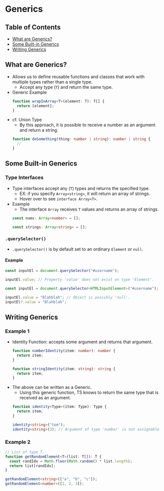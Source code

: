 # Generics

## Table of Contents
- [What are Generics?](#what-are-generics)
- [Some Built-in Generics](#some-built-in-generics)
- [Writing Generics](#writing-generics)

## What are Generics?
- Allows us to define reusable functions and classes that work with multiple types rather than a single type.
  - Accept any type (`T`) and return the same type.
- Generic Example
  ```ts
  function wrapInArray<T>(element: T): T[] {
    return [element];
  }
  ```
- cf. Union Type
  - By this approach, it is possible to receive a number as an argument and return a string.
  ```ts
  function doSomething(thing: number | string): number | string {
    // 
  }
  ```

## Some Built-in Generics
### Type Interfaces
- Type interfaces accept any (`T`) types and returns the specified type.
  - EX: if you specify `Array<string>`, it will return an array of strings.
  - Hover over to see `interface Array<T>`.
- Example
  - The interface `Array` receives `T` values and returns an array of strings.
  ```ts
  const nums: Array<number> = [];

  const strings: Array<string> = [];
  ```
### `.querySelector()`
- `.querySelector()` is by default set to an ordinary `Element` or `null`.
#### Example
```ts
const inputEl = document.querySelector("#username");

inputEl.value; // Property 'value' does not exist on type 'Element'.
```
```ts
const inputEl = document.querySelector<HTMLInputElement>("#username");

inputEl.value = "Blahblah"; // Object is possibly 'null'.
inputEl?.value = "Blahblah";
```

## Writing Generics
### Example 1
- Identity Function: accepts some argument and returns that argument.
  ```ts
  function numberIdentity(item: number): number {
    return item;
  }

  function stringIdentity(item: string): string {
    return item;
  }
  ```
- The above can be written as a Generic.
  - Using this generic function, TS knows to return the same type that is received as an argument.
  ```ts
  function identity<Type>(item: Type): Type {
    return item;
  }

  identity<string>("tom");
  identity<string>(3); // Argument of type 'number' is not assignable to parameter of type 'string'.
  ```
### Example 2
```ts
// List of type T.
function getRandomElement<T>(list: T[]): T {
  const randIdx = Math.floor(Math.random() * list.length);
  return list[randIdx];
}

getRandomElement<string>(["a", "b", "c"]);
getRandomElement<number>([1, 2, 3]);
```
